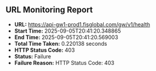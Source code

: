 ## URL Monitoring Report

- **URL:** https://api-gw1-prod1.fisglobal.com/gw/v1/health
- **Start Time:** 2025-09-05T20:41:20.348865
- **End Time:** 2025-09-05T20:41:20.569003
- **Total Time Taken:** 0.220138 seconds
- **HTTP Status Code:** 403
- **Status:** Failure
- **Failure Reason:** HTTP Status Code: 403
